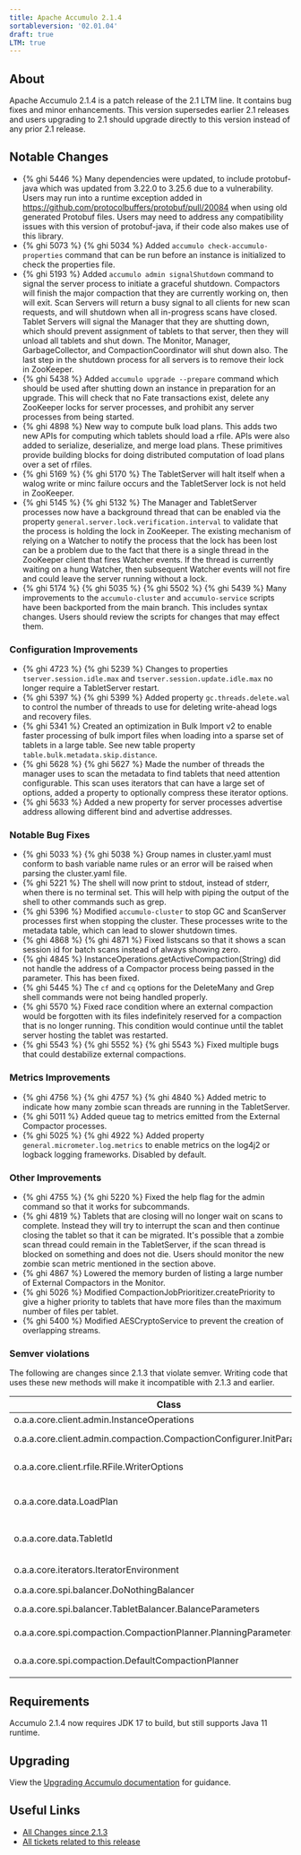 ```yaml
---
title: Apache Accumulo 2.1.4
sortableversion: '02.01.04'
draft: true
LTM: true
---
```

## About

Apache Accumulo 2.1.4 is a patch release of the 2.1 LTM line. It contains bug
fixes and minor enhancements. This version supersedes earlier 2.1 releases
and users upgrading to 2.1 should upgrade directly to this version instead of
any prior 2.1 release.

## Notable Changes

* {% ghi 5446 %} Many dependencies were updated, to include protobuf-java which
  was updated from 3.22.0 to 3.25.6 due to a vulnerability. Users may run into
  a runtime exception added in https://github.com/protocolbuffers/protobuf/pull/20084
  when using old generated Protobuf files. Users may need to address any compatibility issues
  with this version of protobuf-java, if their code also makes use of this library.
* {% ghi 5073 %} {% ghi 5034 %} Added `accumulo check-accumulo-properties` command that can be
  run before an instance is initialized to check the properties file.
* {% ghi 5193 %} Added `accumulo admin signalShutdown` command to signal the server
  process to initiate a graceful shutdown. Compactors will finish the major compaction
  that they are currently working on, then will exit. Scan Servers will return a busy
  signal to all clients for new scan requests, and will shutdown when all in-progress
  scans have closed. Tablet Servers will signal the Manager that they are shutting down,
  which should prevent assignment of tablets to that server, then they will unload all
  tablets and shut down. The Monitor, Manager, GarbageCollector, and CompactionCoordinator
  will shut down also. The last step in the shutdown process for all servers is to remove
  their lock in ZooKeeper.
* {% ghi 5438 %} Added `accumulo upgrade --prepare` command which should be used after
  shutting down an instance in preparation for an upgrade. This will check that no Fate
  transactions exist, delete any ZooKeeper locks for server processes, and prohibit any
  server processes from being started.
* {% ghi 4898 %} New way to compute bulk load plans.  This adds two new APIs for computing
  which tablets should load a rfile.  APIs were also added to serialize, deserialize, and
  merge load plans.  These primitives provide building blocks for doing distributed
  computation of load plans over a set of rfiles.
* {% ghi 5169 %} {% ghi 5170 %} The TabletServer will halt itself when a walog write or
  minc failure occurs and the TabletServer lock is not held in ZooKeeper.
* {% ghi 5145 %} {% ghi 5132 %} The Manager and TabletServer processes now have a background
  thread that can be enabled via the property `general.server.lock.verification.interval` to
  validate that the process is holding the lock in ZooKeeper. The existing mechanism of relying
  on a Watcher to notify the process that the lock has been lost can be a problem due to the
  fact that there is a single thread in the ZooKeeper client that fires Watcher events. If the
  thread is currently waiting on a hung Watcher, then subsequent Watcher events will not fire
  and could leave the server running without a lock.
* {% ghi 5174 %} {% ghi 5035 %} {% ghi 5502 %} {% ghi 5439 %} Many improvements
  to the `accumulo-cluster` and `accumulo-service` scripts have been backported
  from the main branch. This includes syntax changes. Users should review the
  scripts for changes that may effect them.

### Configuration Improvements

* {% ghi 4723 %} {% ghi 5239 %} Changes to properties `tserver.session.idle.max` and
  `tserver.session.update.idle.max` no longer require a TabletServer restart.
* {% ghi 5397 %} {% ghi 5399 %} Added property `gc.threads.delete.wal` to control the number of threads to use for
  deleting write-ahead logs and recovery files.
* {% ghi 5341 %} Created an optimization in Bulk Import v2 to enable faster processing of bulk import files
  when loading into a sparse set of tablets in a large table. See new table property `table.bulk.metadata.skip.distance`.
* {% ghi 5628 %} {% ghi 5627 %} Made the number of threads the manager uses to
  scan the metadata to find tablets that need attention configurable.  This
  scan uses iterators that can have a large set of options, added a property to
  optionally compress these iterator options.
* {% ghi 5633 %} Added a new property for server processes advertise address
  allowing different bind and advertise addresses.


### Notable Bug Fixes

* {% ghi 5033 %} {% ghi 5038 %} Group names in cluster.yaml must conform to bash variable name rules
  or an error will be raised when parsing the cluster.yaml file.
* {% ghi 5221 %} The shell will now print to stdout, instead of stderr, when there is no terminal set. This
  will help with piping the output of the shell to other commands such as grep.
* {% ghi 5396 %} Modified `accumulo-cluster` to stop GC and ScanServer processes first when stopping the
  cluster. These processes write to the metadata table, which can lead to slower shutdown times.
* {% ghi 4868 %} {% ghi 4871 %} Fixed listscans so that it shows a scan session id for batch scans instead
  of always showing zero.
* {% ghi 4845 %} InstanceOperations.getActiveCompaction(String) did not handle the address of a
  Compactor process being passed in the parameter. This has been fixed.
* {% ghi 5445 %} The `cf` and `cq` options for the DeleteMany and Grep shell commands were not being
  handled properly.
* {% ghi 5570 %} Fixed race condition where an external compaction would be forgotten with its files
  indefinitely reserved for a compaction that is no longer running.  This condition would continue until
  the tablet server hosting the tablet was restarted.
* {% ghi 5543 %} {% ghi 5552 %} {% ghi 5543 %} Fixed multiple bugs that could destabilize external compactions.

### Metrics Improvements

* {% ghi 4756 %} {% ghi 4757 %} {% ghi 4840 %} Added metric to indicate how many zombie scan threads are running
  in the TabletServer. 
* {% ghi 5011 %} Added queue tag to metrics emitted from the External Compactor processes.
* {% ghi 5025 %} {% ghi 4922 %} Added property `general.micrometer.log.metrics` to enable metrics on
  the log4j2 or logback logging frameworks. Disabled by default.

### Other Improvements

* {% ghi 4755 %} {% ghi 5220 %} Fixed the help flag for the admin command so that it works for subcommands.
* {% ghi 4819 %} Tablets that are closing will no longer wait on scans to complete. Instead they
  will try to interrupt the scan and then continue closing the tablet so that it can be migrated.
  It's possible that a zombie scan thread could remain in the TabletServer, if the scan thread is
  blocked on something and does not die. Users should monitor the new zombie scan metric mentioned
  in the section above.
* {% ghi 4867 %} Lowered the memory burden of listing a large number of External Compactors in the Monitor.
* {% ghi 5026 %} Modified CompactionJobPrioritizer.createPriority to give a higher priority to tablets that
  have more files than the maximum number of files per tablet.
* {% ghi 5400 %} Modified AESCryptoService to prevent the creation of overlapping streams.

### Semver violations

The following are changes since 2.1.3 that violate semver.  Writing code that
uses these new methods will make it incompatible with 2.1.3 and earlier.

| Class | Changes |
| ----- | ------- |
| o.a.a.core.client.admin.InstanceOperations | added `Set<String> getCompactors()` |
| o.a.a.core.client.admin.compaction.CompactionConfigurer.InitParameters | added `TabletId getTabletId()` and `URI getOutputFile()` |
| o.a.a.core.client.rfile.RFile.WriterOptions | added `WriterOptions withSplitResolver(LoadPlan.SplitResolver splitResolver)` |
| o.a.a.core.data.LoadPlan | added `String toJson()`, `LoadPlan fromJson(String json)`, `LoadPlan compute(...)`, `interface SplitResolver` |
| o.a.a.core.data.TabletId | added `of(TableId tableId, String endRow, String prevEndRow)` and also added `Text` and `byte[]` versions |
| o.a.a.core.iterators.IteratorEnvironment | removed default methods that threw UnsupportedOperationException |
| o.a.a.core.spi.balancer.DoNothingBalancer | This entire class was added |
| o.a.a.core.spi.balancer.TabletBalancer.BalanceParameters | added `String partitionName()`, `Map<String,TableId> getTablesToBalance()` |
| o.a.a.core.spi.compaction.CompactionPlanner.PlanningParameters | added `NamespaceId getNamespaceId()` and `TabletId getTabletId()` |
| o.a.a.core.spi.compaction.DefaultCompactionPlanner | added a new configuration option `tserver.compaction.major.service.<service>.opts.lowestRatio` |

## Requirements

Accumulo 2.1.4 now requires JDK 17 to build, but still supports Java 11 runtime.

## Upgrading

View the [Upgrading Accumulo documentation][upgrade] for guidance.

## Useful Links

* [All Changes since 2.1.3][all-changes]
* [All tickets related to this release][milestone]


[upgrade]: /docs/2.x/administration/upgrading
[milestone]: https://github.com/apache/accumulo/milestone/21
[all-changes]: https://github.com/apache/accumulo/compare/rel/2.1.3...apache:rel/2.1.4
